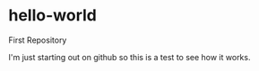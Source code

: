 # hello-world
First Repository

I'm just starting out on github so this is a test to see how it works.
